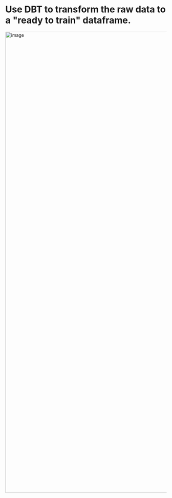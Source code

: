 # Use DBT to transform the raw data to a "ready to train" dataframe.

<img width="1440" alt="image" src="https://user-images.githubusercontent.com/88640941/167103824-4bedec6e-b037-4f51-8772-7dc8ed6e7523.png">

